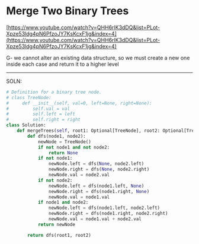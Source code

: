 # Merge Two Binary Trees

[https://www.youtube.com/watch?v=QHH6rIK3dDQ&list=PLot-Xpze53ldg4pN6PfzoJY7KsKcxF1jg&index=4](https://www.youtube.com/watch?v=QHH6rIK3dDQ&list=PLot-Xpze53ldg4pN6PfzoJY7KsKcxF1jg&index=4)

G- we cannot alter an existing data structure, so we must create a new one inside each case and return it to a higher level

---

SOLN:

```python
# Definition for a binary tree node.
# class TreeNode:
#     def __init__(self, val=0, left=None, right=None):
#         self.val = val
#         self.left = left
#         self.right = right
class Solution:
    def mergeTrees(self, root1: Optional[TreeNode], root2: Optional[TreeNode]) -> Optional[TreeNode]:
        def dfs(node1, node2):
            newNode = TreeNode()
            if not node1 and not node2:
                return None
            if not node1:
                newNode.left = dfs(None, node2.left)
                newNode.right = dfs(None, node2.right)
                newNode.val = node2.val
            if not node2:
                newNode.left = dfs(node1.left, None)
                newNode.right = dfs(node1.right, None)
                newNode.val = node1.val
            if node1 and node2:
                newNode.left = dfs(node1.left, node2.left)
                newNode.right = dfs(node1.right, node2.right)
                newNode.val = node1.val + node2.val
            return newNode

        return dfs(root1, root2)
```